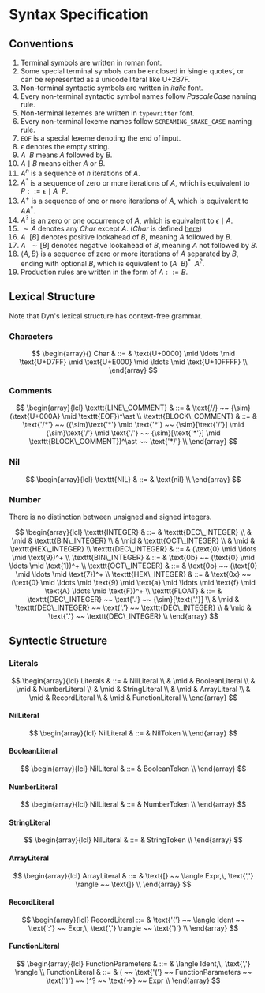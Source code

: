 # Syntax Specification

## Conventions

1. Terminal symbols are written in $\text{roman}$ font.
2. Some special terminal symbols can be enclosed in $\text{'single quotes'}$, or can be represented as a unicode literal like $\text{U+2B7F}$.
3. Non-terminal syntactic symbols are written in $italic$ font.
4. Every non-terminal syntactic symbol names follow $PascaleCase$ naming rule.
5. Non-terminal lexemes are written in $\texttt{typewritter}$ font.
6. Every non-terminal lexeme names follow $\texttt{SCREAMING\_SNAKE\_CASE}$ naming rule.
7. $\texttt{EOF}$ is a special lexeme denoting the end of input.
8. $\epsilon$ denotes the empty string.
9. $A ~~ B$ means $A$ followed by $B$.
10. $A \mid B$ means either $A$ or $B$.
11. $A^n$ is a sequence of $n$ iterations of $A$.
12. $A^\ast$ is a sequence of zero or more iterations of $A$, which is equivalent to $P ::= \epsilon \mid A ~~ P$.
13. $A^+$ is a sequence of one or more iterations of $A$, which is equivalent to $AA^\ast$.
14. $A^?$ is an zero or one occurrence of $A$, which is equivalent to $\epsilon \mid A$.
15. ${\sim}A$ denotes any $Char$ except $A$. ($Char$ is defined [here](#characters))
16. $A ~~ [B]$ denotes positive lookahead of $B$, meaning $A$ followed by $B$.
17. $A ~~ {\sim}[B]$ denotes negative lookahead of $B$, meaning $A$ not followed by $B$.
18. $\langle A,\, B \rangle$ is a sequence of zero or more iterations of $A$ separated by $B$, ending with optional $B$, which is equivalent to $(A ~~ B)^\ast ~~ A^?$.
19. Production rules are written in the form of $A ::= B$.

## Lexical Structure

Note that Dyn's lexical structure has context-free grammar.

### Characters

$$
\begin{array}{}
Char & ::= & \text{U+0000} \mid \ldots \mid \text{U+D7FF} \mid \text{U+E000} \mid \ldots \mid \text{U+10FFFF} \\
\end{array}
$$

### Comments

$$
\begin{array}{lcl}
\texttt{LINE\_COMMENT} & ::= & \text{//} ~~ {\sim}(\text{U+000A} \mid \texttt{EOF})^\ast \\
\texttt{BLOCK\_COMMENT} & ::= & \text{'/*'} ~~ ({\sim}\text{'*'} \mid \text{'*'} ~~ {\sim}[\text{'/'}] \mid {\sim}\text{'/'} \mid \text{'/'} ~~ {\sim}[\text{'*'}] \mid \texttt{BLOCK\_COMMENT})^\ast ~~ \text{'*/'} \\
\end{array}
$$

### Nil

$$
\begin{array}{lcl}
\texttt{NIL} & ::= & \text{nil} \\
\end{array}
$$

### Number

There is no distinction between unsigned and signed integers.

$$
\begin{array}{lcl}
\texttt{INTEGER} & ::= & \texttt{DEC\_INTEGER} \\
& \mid & \texttt{BIN\_INTEGER} \\
& \mid & \texttt{OCT\_INTEGER} \\
& \mid & \texttt{HEX\_INTEGER} \\
\texttt{DEC\_INTEGER} & ::= & (\text{0} \mid \ldots \mid \text{9})^+ \\
\texttt{BIN\_INTEGER} & ::= & \text{0b} ~~ (\text{0} \mid \ldots \mid \text{1})^+ \\
\texttt{OCT\_INTEGER} & ::= & \text{0o} ~~ (\text{0} \mid \ldots \mid \text{7})^+ \\
\texttt{HEX\_INTEGER} & ::= & \text{0x} ~~ (\text{0} \mid \ldots \mid \text{9} \mid \text{a} \mid \ldots \mid \text{f} \mid \text{A} \ldots \mid \text{F})^+ \\
\texttt{FLOAT} & ::= & \texttt{DEC\_INTEGER} ~~ \text{'.'} ~~ {\sim}[\text{'.'}] \\
& \mid & \texttt{DEC\_INTEGER} ~~ \text{'.'} ~~ \texttt{DEC\_INTEGER} \\
& \mid & \text{'.'} ~~ \texttt{DEC\_INTEGER} \\
\end{array}
$$

## Syntectic Structure

### Literals

$$
\begin{array}{lcl}
Literals & ::= & NilLiteral \\
& \mid & BooleanLiteral \\
& \mid & NumberLiteral \\
& \mid & StringLiteral \\
& \mid & ArrayLiteral \\
& \mid & RecordLiteral \\
& \mid & FunctionLiteral \\
\end{array}
$$

#### NilLiteral

$$
\begin{array}{lcl}
NilLiteral & ::= & NilToken \\
\end{array}
$$

#### BooleanLiteral

$$
\begin{array}{lcl}
NilLiteral & ::= & BooleanToken \\
\end{array}
$$

#### NumberLiteral

$$
\begin{array}{lcl}
NilLiteral & ::= & NumberToken \\
\end{array}
$$

#### StringLiteral

$$
\begin{array}{lcl}
NilLiteral & ::= & StringToken \\
\end{array}
$$

#### ArrayLiteral

$$
\begin{array}{lcl}
ArrayLiteral & ::= & \text{[} ~~ \langle Expr,\, \text{','} \rangle ~~ \text{]} \\
\end{array}
$$

#### RecordLiteral

$$
\begin{array}{lcl}
RecordLiteral ::= & \text{'('} ~~ \langle Ident ~~ \text{':'} ~~ Expr,\, \text{','} \rangle ~~ \text{')'} \\
\end{array}
$$

#### FunctionLiteral

$$
\begin{array}{lcl}
FunctionParameters & ::= & \langle Ident,\, \text{','} \rangle \\
FunctionLiteral & ::= & ( ~~ \text{'('} ~~ FunctionParameters ~~ \text{')'} ~~ )^? ~~ \text{->} ~~ Expr \\
\end{array}
$$
